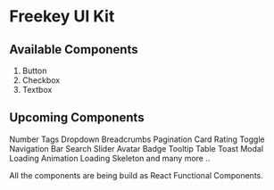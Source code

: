 # Freekey UI Kit

## Available Components 
1. Button
2. Checkbox
3. Textbox

## Upcoming Components
Number 
Tags
Dropdown
Breadcrumbs
Pagination
Card
Rating
Toggle
Navigation Bar
Search
Slider
Avatar
Badge
Tooltip
Table
Toast
Modal
Loading Animation
Loading Skeleton
and many more ..

All the components are being build as React Functional Components.
